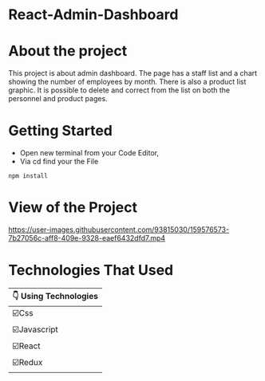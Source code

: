 # React-Admin-Dashboard

# About the project

This project is about admin dashboard. The page has a staff list and a chart showing the number of employees by month. There is also a product list graphic.
It is possible to delete and correct from the list on both the personnel and product pages.



# Getting Started
- Open new terminal from your Code Editor,
- Via cd find your the File 
```
npm install
```

# View of the Project  



https://user-images.githubusercontent.com/93815030/159576573-7b27056c-aff8-409e-9328-eaef6432dfd7.mp4



# Technologies That Used
|:point_down: Using Technologies|
|------------------|
|:ballot_box_with_check:Css               |
|:ballot_box_with_check:Javascript        |
|:ballot_box_with_check:React             |
|:ballot_box_with_check:Redux             |

